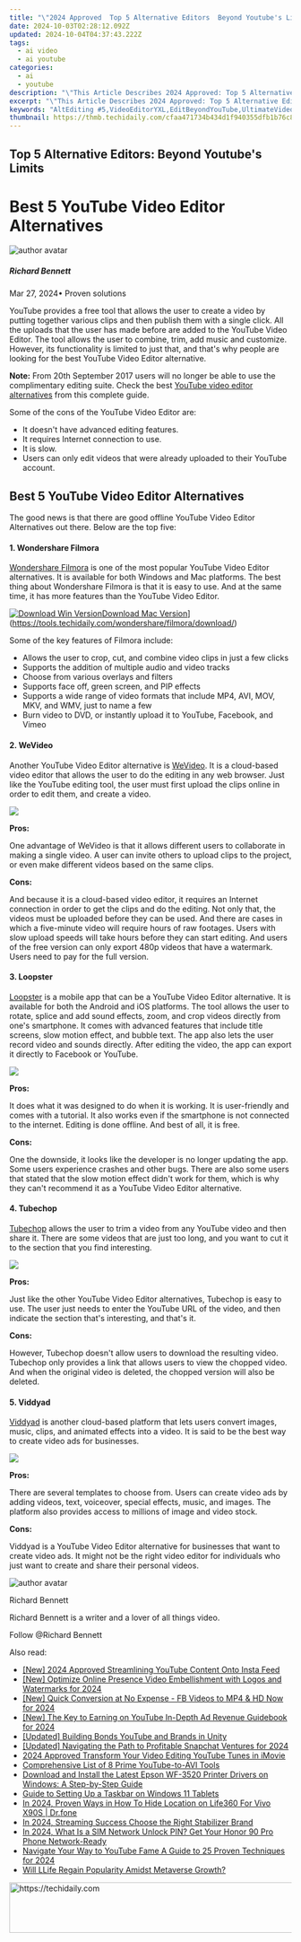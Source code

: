 ```yaml
---
title: "\"2024 Approved  Top 5 Alternative Editors  Beyond Youtube's Limits\""
date: 2024-10-03T02:28:12.092Z
updated: 2024-10-04T04:37:43.222Z
tags:
  - ai video
  - ai youtube
categories:
  - ai
  - youtube
description: "\"This Article Describes 2024 Approved: Top 5 Alternative Editors: Beyond Youtube's Limits\""
excerpt: "\"This Article Describes 2024 Approved: Top 5 Alternative Editors: Beyond Youtube's Limits\""
keywords: "AltEditing #5,VideoEditorYXL,EditBeyondYouTube,UltimateVideoEdit,NonTraditionalCutting,MediaCreationTools,BypassYTLimitations"
thumbnail: https://thmb.techidaily.com/cfaa471734b434d1f940355dfb1b76c8db9d162f456d0da8fe799d1c6ecd8924.jpg
---
```


## Top 5 Alternative Editors: Beyond Youtube's Limits

# Best 5 YouTube Video Editor Alternatives

![author avatar](https://images.wondershare.com/filmora/article-images/richard-bennett.jpg)

##### Richard Bennett

 Mar 27, 2024• Proven solutions

YouTube provides a free tool that allows the user to create a video by putting together various clips and then publish them with a single click. All the uploads that the user has made before are added to the YouTube Video Editor. The tool allows the user to combine, trim, add music and customize. However, its functionality is limited to just that, and that's why people are looking for the best YouTube Video Editor alternative.

**Note:** From 20th September 2017 users will no longer be able to use the complimentary editing suite. Check the best [YouTube video editor alternatives](https://tools.techidaily.com/wondershare/filmora/download/) from this complete guide.

Some of the cons of the YouTube Video Editor are:

* It doesn't have advanced editing features.
* It requires Internet connection to use.
* It is slow.
* Users can only edit videos that were already uploaded to their YouTube account.

## Best 5 YouTube Video Editor Alternatives

The good news is that there are good offline YouTube Video Editor Alternatives out there. Below are the top five:

#### 1\.  Wondershare Filmora

[Wondershare Filmora](https://tools.techidaily.com/wondershare/filmora/download/) is one of the most popular YouTube Video Editor alternatives. It is available for both Windows and Mac platforms. The best thing about Wondershare Filmora is that it is easy to use. And at the same time, it has more features than the YouTube Video Editor.

[![Download Win Version](https://images.wondershare.com/filmora/guide/download-btn-win.jpg)](https://tools.techidaily.com/wondershare/filmora/download/)[Download Mac Version](https://images.wondershare.com/filmora/guide/download-btn-mac.jpg)](https://tools.techidaily.com/wondershare/filmora/download/)

Some of the key features of Filmora include:

* Allows the user to crop, cut, and combine video clips in just a few clicks
* Supports the addition of multiple audio and video tracks
* Choose from various overlays and filters
* Supports face off, green screen, and PIP effects
* Supports a wide range of video formats that include MP4, AVI, MOV, MKV, and WMV, just to name a few
* Burn video to DVD, or instantly upload it to YouTube, Facebook, and Vimeo

#### 2\.  WeVideo

Another YouTube Video Editor alternative is [WeVideo](https://www.wevideo.com/). It is a cloud-based video editor that allows the user to do the editing in any web browser. Just like the YouTube editing tool, the user must first upload the clips online in order to edit them, and create a video.

![](https://images.wondershare.com/filmora/article-images/bdayvideo-wevideo.jpg)

 **Pros:**

One advantage of WeVideo is that it allows different users to collaborate in making a single video. A user can invite others to upload clips to the project, or even make different videos based on the same clips.

 **Cons:**

And because it is a cloud-based video editor, it requires an Internet connection in order to get the clips and do the editing. Not only that, the videos must be uploaded before they can be used. And there are cases in which a five-minute video will require hours of raw footages. Users with slow upload speeds will take hours before they can start editing. And users of the free version can only export 480p videos that have a watermark. Users need to pay for the full version.

#### 3\. Loopster

[Loopster](http://www.loopster.com/) is a mobile app that can be a YouTube Video Editor alternative. It is available for both the Android and iOS platforms. The tool allows the user to rotate, splice and add sound effects, zoom, and crop videos directly from one's smartphone. It comes with advanced features that include title screens, slow motion effect, and bubble text. The app also lets the user record video and sounds directly. After editing the video, the app can export it directly to Facebook or YouTube.

![](https://images.wondershare.com/filmora/article-images/loopster.jpg)

 **Pros:**

It does what it was designed to do when it is working. It is user-friendly and comes with a tutorial. It also works even if the smartphone is not connected to the internet. Editing is done offline. And best of all, it is free.

 **Cons:**

One the downside, it looks like the developer is no longer updating the app. Some users experience crashes and other bugs. There are also some users that stated that the slow motion effect didn't work for them, which is why they can't recommend it as a YouTube Video Editor alternative.

#### 4\. Tubechop

[Tubechop](https://www.tubechop.com/) allows the user to trim a video from any YouTube video and then share it. There are some videos that are just too long, and you want to cut it to the section that you find interesting.

![](https://images.wondershare.com/filmora/article-images/tubechop.jpg)

 **Pros:**

Just like the other YouTube Video Editor alternatives, Tubechop is easy to use. The user just needs to enter the YouTube URL of the video, and then indicate the section that's interesting, and that's it.

 **Cons:**

However, Tubechop doesn't allow users to download the resulting video. Tubechop only provides a link that allows users to view the chopped video. And when the original video is deleted, the chopped version will also be deleted.

#### 5\. Viddyad

[Viddyad](https://viddyad.com/) is another cloud-based platform that lets users convert images, music, clips, and animated effects into a video. It is said to be the best way to create video ads for businesses.

![](https://images.wondershare.com/filmora/article-images/viddyad.jpg)

 **Pros:**

There are several templates to choose from. Users can create video ads by adding videos, text, voiceover, special effects, music, and images. The platform also provides access to millions of image and video stock.

 **Cons:**

Viddyad is a YouTube Video Editor alternative for businesses that want to create video ads. It might not be the right video editor for individuals who just want to create and share their personal videos.

![author avatar](https://images.wondershare.com/filmora/article-images/richard-bennett.jpg)

Richard Bennett

Richard Bennett is a writer and a lover of all things video.

Follow @Richard Bennett

<ins class="adsbygoogle"
     style="display:block"
     data-ad-format="autorelaxed"
     data-ad-client="ca-pub-7571918770474297"
     data-ad-slot="1223367746"></ins>

<ins class="adsbygoogle"
     style="display:block"
     data-ad-client="ca-pub-7571918770474297"
     data-ad-slot="8358498916"
     data-ad-format="auto"
     data-full-width-responsive="true"></ins>

<span class="atpl-alsoreadstyle">Also read:</span>
<div><ul>
<li><a href="https://youtube-tips.techidaily.com/024-approved-streamlining-youtube-content-onto-insta-feed/"><u>[New] 2024 Approved Streamlining YouTube Content Onto Insta Feed</u></a></li>
<li><a href="https://youtube-data.techidaily.com/ptimize-online-presence-video-embellishment-with-logos-and-watermarks-for-2024/"><u>[New] Optimize Online Presence Video Embellishment with Logos and Watermarks for 2024</u></a></li>
<li><a href="https://facebook-clips.techidaily.com/new-quick-conversion-at-no-expense-fb-videos-to-mp4-and-hd-now-for-2024/"><u>[New] Quick Conversion at No Expense - FB Videos to MP4 & HD Now for 2024</u></a></li>
<li><a href="https://youtube-data.techidaily.com/he-key-to-earning-on-youtube-in-depth-ad-revenue-guidebook-for-2024/"><u>[New] The Key to Earning on YouTube In-Depth Ad Revenue Guidebook for 2024</u></a></li>
<li><a href="https://extra-lessons.techidaily.com/updated-building-bonds-youtube-and-brands-in-unity/"><u>[Updated] Building Bonds YouTube and Brands in Unity</u></a></li>
<li><a href="https://snapchat-videos.techidaily.com/updated-navigating-the-path-to-profitable-snapchat-ventures-for-2024/"><u>[Updated] Navigating the Path to Profitable Snapchat Ventures for 2024</u></a></li>
<li><a href="https://youtube-data.techidaily.com/approved-transform-your-video-editing-youtube-tunes-in-imovie/"><u>2024 Approved Transform Your Video Editing YouTube Tunes in iMovie</u></a></li>
<li><a href="https://youtube-data.techidaily.com/ehensive-list-of-8-prime-youtube-to-avi-tools/"><u>Comprehensive List of 8 Prime YouTube-to-AVI Tools</u></a></li>
<li><a href="https://hardware-updates.techidaily.com/download-and-install-the-latest-epson-wf-3520-printer-drivers-on-windows-a-step-by-step-guide/"><u>Download and Install the Latest Epson WF-3520 Printer Drivers on Windows: A Step-by-Step Guide</u></a></li>
<li><a href="https://win11-tips.techidaily.com/guide-to-setting-up-a-taskbar-on-windows-11-tablets/"><u>Guide to Setting Up a Taskbar on Windows 11 Tablets</u></a></li>
<li><a href="https://location-social.techidaily.com/in-2024-proven-ways-in-how-to-hide-location-on-life360-for-vivo-x90s-drfone-by-drfone-virtual-android/"><u>In 2024, Proven Ways in How To Hide Location on Life360 For Vivo X90S | Dr.fone</u></a></li>
<li><a href="https://youtube-data.techidaily.com/24-streaming-success-choose-the-right-stabilizer-brand/"><u>In 2024, Streaming Success Choose the Right Stabilizer Brand</u></a></li>
<li><a href="https://sim-unlock.techidaily.com/in-2024-what-is-a-sim-network-unlock-pin-get-your-honor-90-pro-phone-network-ready-by-drfone-android/"><u>In 2024, What Is a SIM Network Unlock PIN? Get Your Honor 90 Pro Phone Network-Ready</u></a></li>
<li><a href="https://youtube-data.techidaily.com/ate-your-way-to-youtube-fame-a-guide-to-25-proven-techniques-for-2024/"><u>Navigate Your Way to YouTube Fame A Guide to 25 Proven Techniques for 2024</u></a></li>
<li><a href="https://facebook.techidaily.com/will-llife-regain-popularity-amidst-metaverse-growth/"><u>Will LLife Regain Popularity Amidst Metaverse Growth?</u></a></li>
</ul></div>

<!-- affiliate ads begin -->
<a href="https://ephamedtechinc.pxf.io/c/5597632/2137215/26400" target="_top" id="2137215">
  <img src="//a.impactradius-go.com/display-ad/26400-2137215" border="0" alt="https://techidaily.com" width="728" height="90"/>
</a>
<img height="0" width="0" src="https://ephamedtechinc.pxf.io/i/5597632/2137215/26400" style="position:absolute;visibility:hidden;" border="0" />
<!-- affiliate ads end -->


